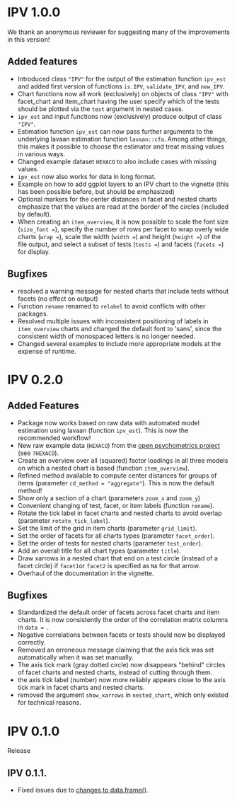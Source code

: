 # IPV 1.0.0

We thank an anonymous reviewer for suggesting many of the improvements in this version!

## Added features
* Introduced class `"IPV"` for the output of the estimation function `ipv_est` and added first version of functions `is.IPV`, `validate_IPV`, and `new_IPV`.
* Chart functions now all work (exclusively) on objects of class `"IPV"` with facet_chart and item_chart having the user specify which of the tests should be plotted via the `test` argument in nested cases.
* `ipv_est` and input functions now (exclusively) produce output of class `"IPV"`.
* Estimation function `ipv_est` can now pass further arguments to the underlying lavaan estimation function `lavaan::cfa`. Among other things, this makes it possible to choose the estimator and treat missing values in various ways.
* Changed example dataset `HEXACO` to also include cases with missing values.
* `ipv_est` now also works for data in long format.
* Example on how to add ggplot layers to an IPV chart to the vignette (this has been possible before, but should be emphasized)
* Optional markers for the center distances in facet and nested charts emphasize that the values are read at the border of the circles (included by default).
* When creating an `item_overview`, it is now possible to scale the font size (`size_font =`), specify the number of rows per facet to wrap overly wide charts (`wrap =`), scale the width (`width =`) and height (`height =`) of the file output, and select a subset of tests (`tests =`) and facets (`facets =`) for display.

## Bugfixes
* resolved a warning message for nested charts that include tests without facets (no effect on output)
* Function `rename` renamed to `relabel` to avoid conflicts with other packages.
* Resolved multiple issues with inconsistent positioning of labels in `item_overview` charts and changed the default font to 'sans', since the consistent width of monospaced letters is no longer needed.
* Changed several examples to include more appropriate models at the expense of runtime.

# IPV 0.2.0

## Added Features
* Package now works based on raw data with automated model estimation using lavaan (function `ipv_est`). This is now the recommended workflow!
* New raw example data (`HEXACO`) from the [open psychometrics project](https://openpsychometrics.org/) (see `?HEXACO`).
* Create an overview over all (squared) factor loadings in all three models on which a nested chart is based (function `item_overview`).
* Refined method available to compute center distances for groups of items (parameter `cd_method = "aggregate"`). This is now the default method!
* Show only a section of a chart (parameters `zoom_x` and `zoom_y`)
* Convenient changing of test, facet, or item labels (function `rename`).
* Rotate the tick label in facet charts and nested charts to avoid overlap (parameter `rotate_tick_label`).
* Set the limit of the grid in item charts (parameter `grid_limit`).
* Set the order of facets for all charts types (parameter `facet_order`).
* Set the order of tests for nested charts (parameter `test_order`).
* Add an overall title for all chart types (parameter `title`).
* Draw xarrows in a nested chart that end on a test circle (instead of a facet circle) if `facet1`or `facet2` is specified as `NA` for that arrow.
* Overhaul of the documentation in the vignette.

## Bugfixes
* Standardized the default order of facets across facet charts and item charts. It is now consistently the order of the correlation matrix columns in `data = `.
* Negative correlations between facets or tests should now be displayed correctly.
* Removed an erroneous message claiming that the axis tick was set automatically when it was set manually.
* The axis tick mark (gray dotted circle) now disappears "behind" circles of facet charts and nested charts, instead of cutting through them.
* the axis tick label (number) now more reliably appears close to the axis tick mark in facet charts and nested charts.
* removed the argument `show_xarrows` in `nested_chart`, which only existed for technical reasons.

# IPV 0.1.0
Release

## IPV 0.1.1.
* Fixed issues due to  [changes to data.frame()](https://developer.r-project.org/Blog/public/2020/02/16/stringsasfactors/index.html
).

